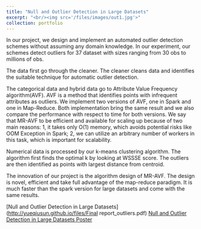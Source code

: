 ```yaml
---
title: "Null and Outlier Detection in Large Datasets"
excerpt: "<br/><img src='/files/images/out1.jpg'>"
collection: portfolio
---
```



In our project, we design and implement an automated outlier detection schemes without assuming any domain knowledge. In our experiment, our schemes detect outliers for 37 dataset with sizes ranging from 30 obs to millions of obs. 

The data first go through the cleaner. The cleaner cleans data and identifies the suitable technique for automatic outlier detection. 

The categorical data and hybrid data go to Attribute Value Frequency algorithm(AVF). AVF is a method that identifies points with infrequent attributes as outliers. We implement two versions of AVF, one in Spark and  one in Map-Reduce. Both implementation bring the same result and we also compare the performance with respect to time for both versions. We say that MR-AVF to be efficient and available for scaling up because of two main reasons: 1, it takes only O(1) memory, which avoids potential risks like OOM Exception in Spark; 2, we can utilize an arbitrary number of workers in this task, which is important for scalability.

Numerical data is processed by our k-means clustering algorithm. The algorithm first finds the optimal k by looking at WSSSE score. The outliers are then identified as points with largest distance from centroid. 

The innovation of our project is the algorithm design of MR-AVF. The design is novel, efficient and take full advantage of the map-reduce paradigm. It is much faster than the spark version for large datasets and come with the same results.




[Null and Outlier Detection in Large Datasets](http://yueqiusun.github.io/files/Final report_outliers.pdf)
[Null and Outlier Detection in Large Datasets Poster](http://yueqiusun.github.io/files/Poster_outliers.pdf)



